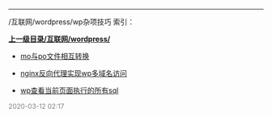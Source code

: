 
----

/互联网/wordpress/wp杂项技巧 索引：


**[上一级目录/互联网/wordpress/](/互联网/wordpress/)**

- [mo与po文件相互转换](/互联网/wordpress/wp杂项技巧/mo与po文件相互转换)

- [nginx反向代理实现wp多域名访问](/互联网/wordpress/wp杂项技巧/nginx反向代理实现wp多域名访问)

- [wp查看当前页面执行的所有sql](/互联网/wordpress/wp杂项技巧/wp查看当前页面执行的所有sql)


<font size=2 color='grey'> 2020-03-12 02:17 </font>